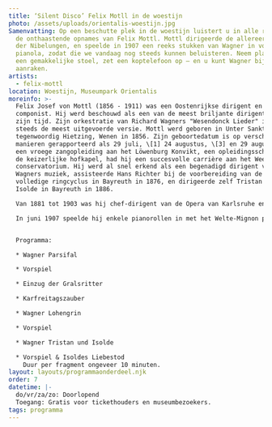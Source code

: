 ```yaml
---
title: ‘Silent Disco’ Felix Motll in de woestijn
photo: /assets/uploads/orientalis-woestijn.jpg
Samenvatting: Op een beschutte plek in de woestijn luistert u in alle rust naar
  de onthaastende opnames van Felix Mottl. Mottl dirigeerde de allereerste Ring
  der Nibelungen, en speelde in 1907 een reeks stukken van Wagner in voor de
  pianola, zodat die we vandaag nog steeds kunnen beluisteren. Neem plaats in
  een gemakkelijke stoel, zet een koptelefoon op – en u kunt Wagner bijna
  aanraken.
artists:
  - felix-mottl
location: Woestijn, Museumpark Orientalis
moreinfo: >-
  Felix Josef von Mottl (1856 - 1911) was een Oostenrijkse dirigent en
  componist. Hij werd beschouwd als een van de meest briljante dirigenten van
  zijn tijd. Zijn orkestratie van Richard Wagners "Wesendonck Lieder" is nog
  steeds de meest uitgevoerde versie. Mottl werd geboren in Unter Sankt Veit,
  tegenwoordig Hietzing, Wenen in 1856. Zijn geboortedatum is op verschillende
  manieren gerapporteerd als 29 juli, \[1] 24 augustus, \[3] en 29 augustus. Na
  een vroege zangopleiding aan het Löwenburg Konvikt, een opleidingsschool voor
  de keizerlijke hofkapel, had hij een succesvolle carrière aan het Weense
  conservatorium. Hij werd al snel erkend als een begenadigd dirigent van
  Wagners muziek, assisteerde Hans Richter bij de voorbereiding van de eerste
  volledige ringcyclus in Bayreuth in 1876, en dirigeerde zelf Tristan und
  Isolde in Bayreuth in 1886.

  Van 1881 tot 1903 was hij chef-dirigent van de Opera van Karlsruhe en stond alom bekend om zijn werk daar, met name in Wagner, Berlioz en Chabrier, wiens opera's hij verdedigde. Hij orkestreerde ook Chabrier's Bourrée fantasque en Trois valses romantiques, en arrangeerde een populaire suite met orkestrale fragmenten uit de opera's van Christoph Willibald Gluck. In latere jaren, vooral als dirigent van Wagner, bezocht hij Amsterdam, Londen en New York, waar hij in 1903 gastdirigeerde bij de Metropolitan Opera. In 1904 werd hij benoemd tot directeur van de Academie van Beeldende Kunsten in Berlijn.\

  In juni 1907 speelde hij enkele pianorollen in met het Welte-Mignon pianola systeem, waaronder zijn eigen pianotranscripties van delen uit Parsifal en Tristan und Isolde . Op 21 juni 1911 kreeg hij een hartaanval terwijl hij zijn 100ste uitvoering van Tristan in München dirigeerde. 11 dagen later, op 2 juli, stierf Mottl op 54-jarige leeftijd, maar niet voordat hij trouwde met zijn oude minnares, de sopraan Zdenka Faßbender.


  Programma:

  * Wagner Parsifal

  * Vorspiel

  * Einzug der Gralsritter

  * Karfreitagszauber

  * Wagner Lohengrin

  * Vorspiel

  * Wagner Tristan und Isolde

  * Vorspiel & Isoldes Liebestod
    Duur per fragment ongeveer 10 minuten.
layout: layouts/programmaonderdeel.njk
order: 7
datetime: |-
  do/vr/za/zo: Doorlopend
  Toegang: Gratis voor tickethouders en museumbezoekers.
tags: programma
---
```

